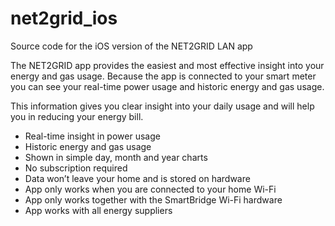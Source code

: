 # net2grid_ios

Source code for the iOS version of the NET2GRID LAN app

The NET2GRID app provides the easiest and most effective insight into your energy and gas usage. Because the app is connected to your smart meter you can see your real-time power usage and historic energy and gas usage.

This information gives you clear insight into your daily usage and will help you in reducing your energy bill. 

*	Real-time insight in power usage
*	Historic energy and gas usage
*	Shown in simple day, month and year charts
*	No subscription required
*	Data won’t leave your home and is stored on hardware
*	App only works when you are connected to your home Wi-Fi
*	App only works together with the SmartBridge Wi-Fi hardware
*	App works with all energy suppliers
